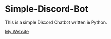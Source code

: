 # Simple-Discord-Bot
This is a simple Discord Chatbot written in Python.


[My Website](https://web.tommy31.social/)
